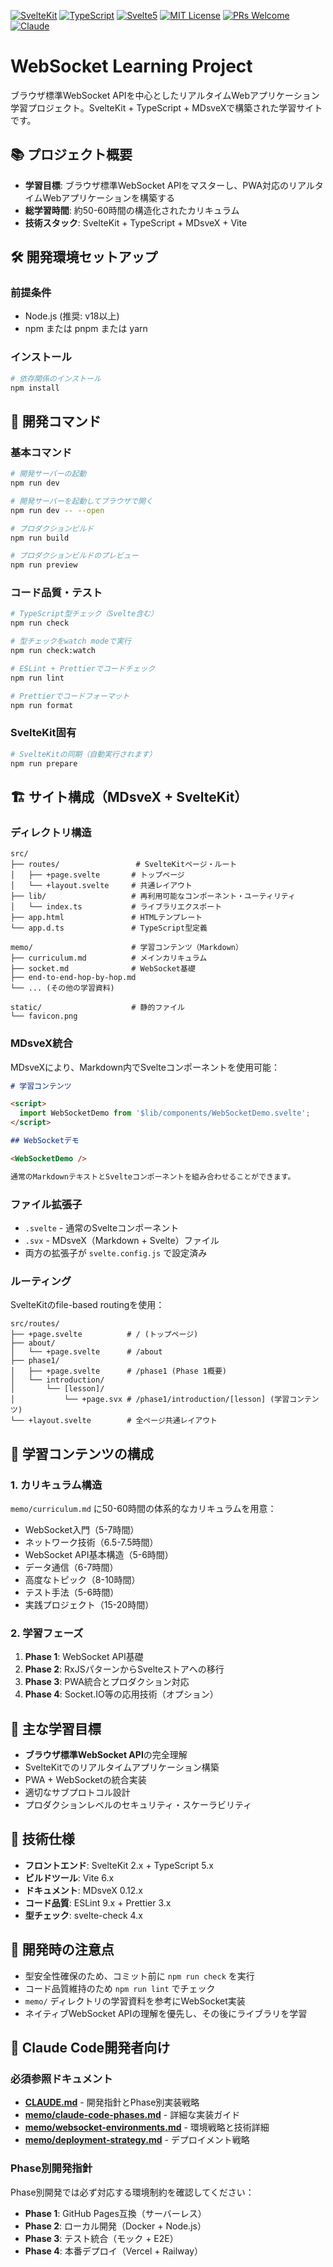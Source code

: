 <!-- [![Build and Deploy](https://github.com/shuji-bonji/fact-checklist/actions/workflows/deploy.yml/badge.svg)](https://github.com/shuji-bonji/fact-checklist/actions/workflows/deploy.yml) -->

[![SvelteKit](https://img.shields.io/badge/SvelteKit-v2.0-red?logo=svelte&labelColor=000)](https://svelte.dev/)
[![TypeScript](https://img.shields.io/badge/-TypeScript-007ACC?logo=typescript&logoColor=white)](https://www.typescriptlang.org/)
[![Svelte5](https://img.shields.io/badge/-Svelte%205-%23ff3e00?logo=svelte&logoColor=ffffff)](https://svelte.dev/)
[![MIT License](https://img.shields.io/badge/License-MIT-green.svg)](https://opensource.org/licenses/MIT)
[![PRs Welcome](https://img.shields.io/badge/PRs-welcome-brightgreen.svg)](http://makeapullrequest.com)
[![Claude](https://img.shields.io/badge/Claude-D97757?logo=claude&logoColor=fff)](https://claude.ai)

# WebSocket Learning Project

ブラウザ標準WebSocket APIを中心としたリアルタイムWebアプリケーション学習プロジェクト。SvelteKit + TypeScript + MDsveXで構築された学習サイトです。

## 📚 プロジェクト概要

- **学習目標**: ブラウザ標準WebSocket APIをマスターし、PWA対応のリアルタイムWebアプリケーションを構築する
- **総学習時間**: 約50-60時間の構造化されたカリキュラム
- **技術スタック**: SvelteKit + TypeScript + MDsveX + Vite

## 🛠️ 開発環境セットアップ

### 前提条件

- Node.js (推奨: v18以上)
- npm または pnpm または yarn

### インストール

```bash
# 依存関係のインストール
npm install
```

## 🚀 開発コマンド

### 基本コマンド

```bash
# 開発サーバーの起動
npm run dev

# 開発サーバーを起動してブラウザで開く
npm run dev -- --open

# プロダクションビルド
npm run build

# プロダクションビルドのプレビュー
npm run preview
```

### コード品質・テスト

```bash
# TypeScript型チェック（Svelte含む）
npm run check

# 型チェックをwatch modeで実行
npm run check:watch

# ESLint + Prettierでコードチェック
npm run lint

# Prettierでコードフォーマット
npm run format
```

### SvelteKit固有

```bash
# SvelteKitの同期（自動実行されます）
npm run prepare
```

## 🏗️ サイト構成（MDsveX + SvelteKit）

### ディレクトリ構造

```
src/
├── routes/                 # SvelteKitページ・ルート
│   ├── +page.svelte       # トップページ
│   └── +layout.svelte     # 共通レイアウト
├── lib/                   # 再利用可能なコンポーネント・ユーティリティ
│   └── index.ts           # ライブラリエクスポート
├── app.html               # HTMLテンプレート
└── app.d.ts               # TypeScript型定義

memo/                      # 学習コンテンツ（Markdown）
├── curriculum.md          # メインカリキュラム
├── socket.md              # WebSocket基礎
├── end-to-end-hop-by-hop.md
└── ... (その他の学習資料)

static/                    # 静的ファイル
└── favicon.png
```

### MDsveX統合

MDsveXにより、Markdown内でSvelteコンポーネントを使用可能：

```markdown
# 学習コンテンツ

<script>
  import WebSocketDemo from '$lib/components/WebSocketDemo.svelte';
</script>

## WebSocketデモ

<WebSocketDemo />

通常のMarkdownテキストとSvelteコンポーネントを組み合わせることができます。
```

### ファイル拡張子

- `.svelte` - 通常のSvelteコンポーネント
- `.svx` - MDsveX（Markdown + Svelte）ファイル
- 両方の拡張子が `svelte.config.js` で設定済み

### ルーティング

SvelteKitのfile-based routingを使用：

```
src/routes/
├── +page.svelte          # / (トップページ)
├── about/
│   └── +page.svelte      # /about
├── phase1/
│   ├── +page.svelte      # /phase1 (Phase 1概要)
│   └── introduction/
│       └── [lesson]/
│           └── +page.svx # /phase1/introduction/[lesson] (学習コンテンツ)
└── +layout.svelte        # 全ページ共通レイアウト
```

## 📖 学習コンテンツの構成

### 1. カリキュラム構造

`memo/curriculum.md` に50-60時間の体系的なカリキュラムを用意：

- WebSocket入門（5-7時間）
- ネットワーク技術（6.5-7.5時間）
- WebSocket API基本構造（5-6時間）
- データ通信（6-7時間）
- 高度なトピック（8-10時間）
- テスト手法（5-6時間）
- 実践プロジェクト（15-20時間）

### 2. 学習フェーズ

1. **Phase 1**: WebSocket API基礎
2. **Phase 2**: RxJSパターンからSvelteストアへの移行
3. **Phase 3**: PWA統合とプロダクション対応
4. **Phase 4**: Socket.IO等の応用技術（オプション）

## 🎯 主な学習目標

- **ブラウザ標準WebSocket API**の完全理解
- SvelteKitでのリアルタイムアプリケーション構築
- PWA + WebSocketの統合実装
- 適切なサブプロトコル設計
- プロダクションレベルのセキュリティ・スケーラビリティ

## 🔧 技術仕様

- **フロントエンド**: SvelteKit 2.x + TypeScript 5.x
- **ビルドツール**: Vite 6.x
- **ドキュメント**: MDsveX 0.12.x
- **コード品質**: ESLint 9.x + Prettier 3.x
- **型チェック**: svelte-check 4.x

## 📝 開発時の注意点

- 型安全性確保のため、コミット前に `npm run check` を実行
- コード品質維持のため `npm run lint` でチェック
- `memo/` ディレクトリの学習資料を参考にWebSocket実装
- ネイティブWebSocket APIの理解を優先し、その後にライブラリを学習

## 🤖 Claude Code開発者向け

### 必須参照ドキュメント

- **[CLAUDE.md](./CLAUDE.md)** - 開発指針とPhase別実装戦略
- **[memo/claude-code-phases.md](./memo/claude-code-phases.md)** - 詳細な実装ガイド
- **[memo/websocket-environments.md](./memo/websocket-environments.md)** - 環境戦略と技術詳細
- **[memo/deployment-strategy.md](./memo/deployment-strategy.md)** - デプロイメント戦略

### Phase別開発指針

Phase別開発では必ず対応する環境制約を確認してください：

- **Phase 1**: GitHub Pages互換（サーバーレス）
- **Phase 2**: ローカル開発（Docker + Node.js）
- **Phase 3**: テスト統合（モック + E2E）
- **Phase 4**: 本番デプロイ（Vercel + Railway）
